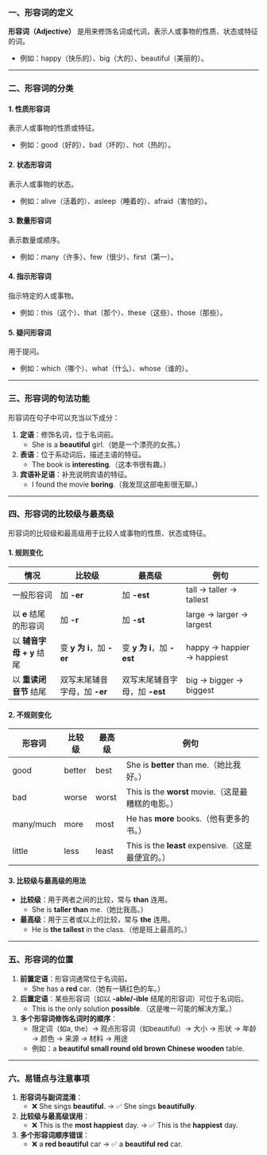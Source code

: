 ### **一、形容词的定义**
**形容词（Adjective）** 是用来修饰名词或代词，表示人或事物的性质、状态或特征的词。  
- 例如：happy（快乐的）、big（大的）、beautiful（美丽的）。

---

### **二、形容词的分类**
#### **1. 性质形容词**
表示人或事物的性质或特征。  
- 例如：good（好的）、bad（坏的）、hot（热的）。

#### **2. 状态形容词**
表示人或事物的状态。  
- 例如：alive（活着的）、asleep（睡着的）、afraid（害怕的）。

#### **3. 数量形容词**
表示数量或顺序。  
- 例如：many（许多）、few（很少）、first（第一）。

#### **4. 指示形容词**
指示特定的人或事物。  
- 例如：this（这个）、that（那个）、these（这些）、those（那些）。

#### **5. 疑问形容词**
用于提问。  
- 例如：which（哪个）、what（什么）、whose（谁的）。

---

### **三、形容词的句法功能**
形容词在句子中可以充当以下成分：  
1. **定语**：修饰名词，位于名词前。  
   - She is a **beautiful** girl.（她是一个漂亮的女孩。）  
2. **表语**：位于系动词后，描述主语的特征。  
   - The book is **interesting**.（这本书很有趣。）  
3. **宾语补足语**：补充说明宾语的特征。  
   - I found the movie **boring**.（我发现这部电影很无聊。）  

---

### **四、形容词的比较级与最高级**
形容词的比较级和最高级用于比较人或事物的性质、状态或特征。

#### **1. 规则变化**
| **情况**                 | **比较级**                   | **最高级**                    | **例句**                   |
| ------------------------ | ---------------------------- | ----------------------------- | -------------------------- |
| 一般形容词               | 加 **-er**                   | 加 **-est**                   | tall → taller → tallest    |
| 以 **e** 结尾的形容词    | 加 **-r**                    | 加 **-st**                    | large → larger → largest   |
| 以 **辅音字母 + y** 结尾 | 变 **y 为 i**，加 **-er**    | 变 **y 为 i**，加 **-est**    | happy → happier → happiest |
| 以 **重读闭音节** 结尾   | 双写末尾辅音字母，加 **-er** | 双写末尾辅音字母，加 **-est** | big → bigger → biggest     |

#### **2. 不规则变化**
| **形容词** | **比较级** | **最高级** | **例句**                                           |
| ---------- | ---------- | ---------- | -------------------------------------------------- |
| good       | better     | best       | She is **better** than me.（她比我好。）           |
| bad        | worse      | worst      | This is the **worst** movie.（这是最糟糕的电影。） |
| many/much  | more       | most       | He has **more** books.（他有更多的书。）           |
| little     | less       | least      | This is the **least** expensive.（这是最便宜的。） |

#### **3. 比较级与最高级的用法**
- **比较级**：用于两者之间的比较，常与 **than** 连用。  
  - She is **taller than** me.（她比我高。）  
- **最高级**：用于三者或以上的比较，常与 **the** 连用。  
  - He is **the tallest** in the class.（他是班上最高的。）  

---

### **五、形容词的位置**
1. **前置定语**：形容词通常位于名词前。  
   - She has a **red** car.（她有一辆红色的车。）  
2. **后置定语**：某些形容词（如以 **-able/-ible** 结尾的形容词）可位于名词后。  
   - This is the only solution **possible**.（这是唯一可能的解决方案。）  
3. **多个形容词修饰名词时的顺序**：  
   - 限定词（如a, the）→ 观点形容词（如beautiful）→ 大小 → 形状 → 年龄 → 颜色 → 来源 → 材料 → 用途  
   - 例如：a **beautiful small round old brown Chinese wooden** table.

---

### **六、易错点与注意事项**
1. **形容词与副词混淆**：  
   - ❌ She sings **beautiful**. → ✅ She sings **beautifully**.  
2. **比较级与最高级误用**：  
   - ❌ This is the **most happiest** day. → ✅ This is the **happiest** day.  
3. **多个形容词顺序错误**：  
   - ❌ a **red beautiful** car → ✅ a **beautiful red** car.  

